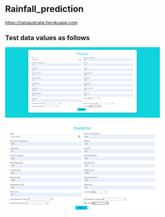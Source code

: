 # Rainfall_prediction
https://rainaustralia.herokuapp.com

## Test data values as follows
![Rainy Day](https://github.com/guna576/rainfall_prediction/blob/master/predictor.png)

![Sunny Day](https://github.com/guna576/rainfall_prediction/blob/master/predictor1.png)
